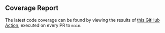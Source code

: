 ## Coverage Report

The latest code coverage can be found by viewing the results of [this GitHub Action](https://github.com/Green-Kittens/bathroom-finder-backend/actions/workflows/test.yml), executed on every PR to `main`.
